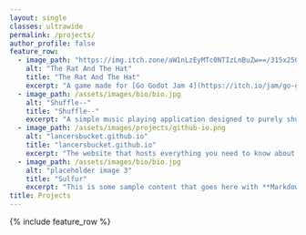 ```yaml
---
layout: single
classes: ultrawide
permalink: /projects/
author_profile: false
feature_row:
  - image_path: "https://img.itch.zone/aW1nLzEyMTc0NTIzLnBuZw==/315x250%23c/TzYBG0.png" #/assets/images/projects/ratandthehat.png
    alt: "The Rat And The Hat"
    title: "The Rat And The Hat"
    excerpt: "A game made for [Go Godot Jam 4](https://itch.io/jam/go-godot-jam-4) on itch.io <br> Lead Programmer <br><br> [Live Demo](https://itch.io/jam/go-godot-jam-4/rate/2070002){:target='_blank' .btn .btn--primary .btn--large} [Source Code](https://github.com/LancersBucket/GodotGame){:target='_blank' .btn .btn--primary .btn--large}"
  - image_path: /assets/images/bio/bio.jpg
    alt: "Shuffle--"
    title: "Shuffle--"
    excerpt: "A simple music playing application designed to purely shuffle your music. <br><br> [Source Code](https://github.com/LancersBucket/Shuffle--){:target='_blank' .btn .btn--primary .btn--large}"
  - image_path: /assets/images/projects/github-io.png
    alt: "lancersbucket.github.io"
    title: "lancersbucket.github.io"
    excerpt: "The website that hosts everything you need to know about me. <img id=lancersbucket_test> <br><br> [Live Demo](https://lancersbucket.github.io){:target='_blank' .btn .btn--primary .btn--large} [Source Code](https://github.com/LancersBucket/lancersbucket.github.io){:target='_blank' .btn .btn--primary .btn--large}"
  - image_path: /assets/images/bio/bio.jpg
    alt: "placeholder image 3"
    title: "Sulfur"
    excerpt: "This is some sample content that goes here with **Markdown** formatting."
title: Projects
---
```


{% include feature_row %}

<script type="text/javascript" src="../assets/js/statuschecker.js"></script>